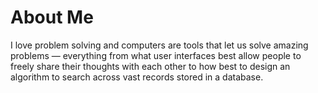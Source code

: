 # About Me

I love problem solving and computers are tools that let us solve amazing problems — everything from what user interfaces best allow people to freely share their thoughts with each other to how best to design an algorithm to search across vast records stored in a database.

